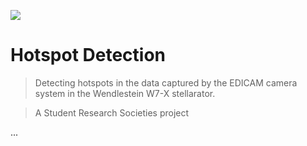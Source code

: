 <a href="http://fvcproductions.com"><img src="https://www.energia.mta.hu/sites/default/files/ek_logo_0_0.png"></a>

<!-- [![FVCproductions](https://avatars1.githubusercontent.com/u/4284691?v=3&s=200)](http://fvcproductions.com) -->



# Hotspot Detection

> Detecting hotspots in the data captured by the EDICAM camera system in the Wendlestein W7-X stellarator.

> A Student Research Societies project



...
